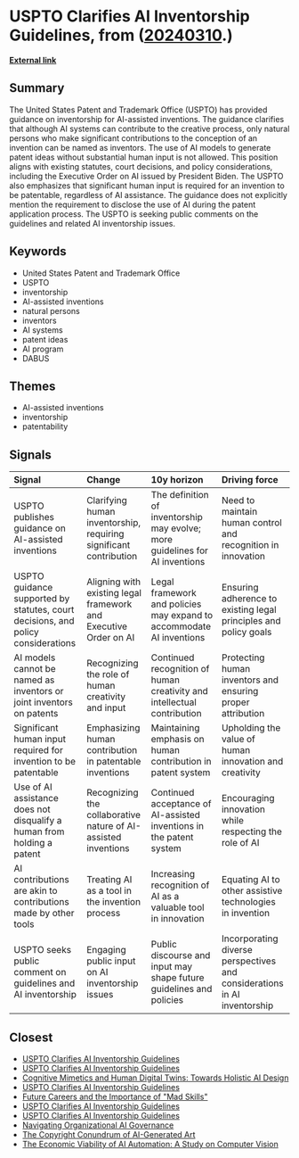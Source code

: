 # __USPTO Clarifies AI Inventorship Guidelines__, from ([20240310](https://kghosh.substack.com/p/20240310).)

__[External link](https://arstechnica.com/information-technology/2024/02/us-says-ai-models-cant-hold-patents/?utm_source=substack&utm_medium=email)__



## Summary

The United States Patent and Trademark Office (USPTO) has provided guidance on inventorship for AI-assisted inventions. The guidance clarifies that although AI systems can contribute to the creative process, only natural persons who make significant contributions to the conception of an invention can be named as inventors. The use of AI models to generate patent ideas without substantial human input is not allowed. This position aligns with existing statutes, court decisions, and policy considerations, including the Executive Order on AI issued by President Biden. The USPTO also emphasizes that significant human input is required for an invention to be patentable, regardless of AI assistance. The guidance does not explicitly mention the requirement to disclose the use of AI during the patent application process. The USPTO is seeking public comments on the guidelines and related AI inventorship issues.

## Keywords

* United States Patent and Trademark Office
* USPTO
* inventorship
* AI-assisted inventions
* natural persons
* inventors
* AI systems
* patent ideas
* AI program
* DABUS

## Themes

* AI-assisted inventions
* inventorship
* patentability

## Signals

| Signal                                                                           | Change                                                            | 10y horizon                                                                  | Driving force                                                            |
|:---------------------------------------------------------------------------------|:------------------------------------------------------------------|:-----------------------------------------------------------------------------|:-------------------------------------------------------------------------|
| USPTO publishes guidance on AI-assisted inventions                               | Clarifying human inventorship, requiring significant contribution | The definition of inventorship may evolve; more guidelines for AI inventions | Need to maintain human control and recognition in innovation             |
| USPTO guidance supported by statutes, court decisions, and policy considerations | Aligning with existing legal framework and Executive Order on AI  | Legal framework and policies may expand to accommodate AI inventions         | Ensuring adherence to existing legal principles and policy goals         |
| AI models cannot be named as inventors or joint inventors on patents             | Recognizing the role of human creativity and input                | Continued recognition of human creativity and intellectual contribution      | Protecting human inventors and ensuring proper attribution               |
| Significant human input required for invention to be patentable                  | Emphasizing human contribution in patentable inventions           | Maintaining emphasis on human contribution in patent system                  | Upholding the value of human innovation and creativity                   |
| Use of AI assistance does not disqualify a human from holding a patent           | Recognizing the collaborative nature of AI-assisted inventions    | Continued acceptance of AI-assisted inventions in the patent system          | Encouraging innovation while respecting the role of AI                   |
| AI contributions are akin to contributions made by other tools                   | Treating AI as a tool in the invention process                    | Increasing recognition of AI as a valuable tool in innovation                | Equating AI to other assistive technologies in invention                 |
| USPTO seeks public comment on guidelines and AI inventorship                     | Engaging public input on AI inventorship issues                   | Public discourse and input may shape future guidelines and policies          | Incorporating diverse perspectives and considerations in AI inventorship |

## Closest

* [USPTO Clarifies AI Inventorship Guidelines](3b1f8558dd4d35b81f17be6e7cdcd3a7)
* [USPTO Clarifies AI Inventorship Guidelines](3b1f8558dd4d35b81f17be6e7cdcd3a7)
* [Cognitive Mimetics and Human Digital Twins: Towards Holistic AI Design](863bf5f38e20da4709e5cc0951a350c6)
* [USPTO Clarifies AI Inventorship Guidelines](3b1f8558dd4d35b81f17be6e7cdcd3a7)
* [Future Careers and the Importance of "Mad Skills"](572ff244f383344150f88e74397cc5de)
* [USPTO Clarifies AI Inventorship Guidelines](3b1f8558dd4d35b81f17be6e7cdcd3a7)
* [USPTO Clarifies AI Inventorship Guidelines](3b1f8558dd4d35b81f17be6e7cdcd3a7)
* [Navigating Organizational AI Governance](ae5781502d3793bed9753abfaaae817c)
* [The Copyright Conundrum of AI-Generated Art](2cfdc6fba6f11e089c2df3cda1604174)
* [The Economic Viability of AI Automation: A Study on Computer Vision](89ee61cc0d9fa77ecb1eb4100622a53f)